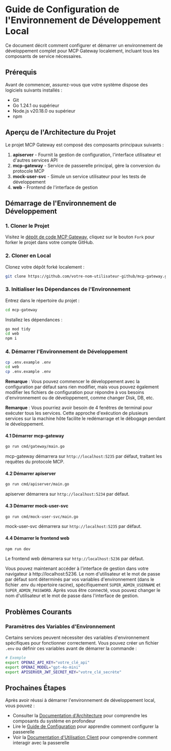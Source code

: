 # Guide de Configuration de l'Environnement de Développement Local

Ce document décrit comment configurer et démarrer un environnement de développement complet pour MCP Gateway localement, incluant tous les composants de service nécessaires.

## Prérequis

Avant de commencer, assurez-vous que votre système dispose des logiciels suivants installés :

- Git
- Go 1.24.1 ou supérieur
- Node.js v20.18.0 ou supérieur
- npm

## Aperçu de l'Architecture du Projet

Le projet MCP Gateway est composé des composants principaux suivants :

1. **apiserver** - Fournit la gestion de configuration, l'interface utilisateur et d'autres services API
2. **mcp-gateway** - Service de passerelle principal, gère la conversion du protocole MCP
3. **mock-user-svc** - Simule un service utilisateur pour les tests de développement
4. **web** - Frontend de l'interface de gestion

## Démarrage de l'Environnement de Développement

### 1. Cloner le Projet

Visitez le [dépôt de code MCP Gateway](https://github.com/mcp-ecosystem/mcp-gateway), cliquez sur le bouton `Fork` pour forker le projet dans votre compte GitHub.

### 2. Cloner en Local

Clonez votre dépôt forké localement :

```bash
git clone https://github.com/votre-nom-utilisateur-github/mcp-gateway.git
```

### 3. Initialiser les Dépendances de l'Environnement

Entrez dans le répertoire du projet :
```bash
cd mcp-gateway
```

Installez les dépendances :

```bash
go mod tidy
cd web
npm i
```

### 4. Démarrer l'Environnement de Développement

```bash
cp .env.example .env
cd web
cp .env.example .env
```

**Remarque** : Vous pouvez commencer le développement avec la configuration par défaut sans rien modifier, mais vous pouvez également modifier les fichiers de configuration pour répondre à vos besoins d'environnement ou de développement, comme changer Disk, DB, etc.

**Remarque** : Vous pourriez avoir besoin de 4 fenêtres de terminal pour exécuter tous les services. Cette approche d'exécution de plusieurs services sur la machine hôte facilite le redémarrage et le débogage pendant le développement.

#### 4.1 Démarrer mcp-gateway

```bash
go run cmd/gateway/main.go
```

mcp-gateway démarrera sur `http://localhost:5235` par défaut, traitant les requêtes du protocole MCP.

#### 4.2 Démarrer apiserver 

```bash
go run cmd/apiserver/main.go
```

apiserver démarrera sur `http://localhost:5234` par défaut.

#### 4.3 Démarrer mock-user-svc

```bash
go run cmd/mock-user-svc/main.go
```

mock-user-svc démarrera sur `http://localhost:5235` par défaut.

#### 4.4 Démarrer le frontend web

```bash
npm run dev
```

Le frontend web démarrera sur `http://localhost:5236` par défaut.

Vous pouvez maintenant accéder à l'interface de gestion dans votre navigateur à http://localhost:5236. Le nom d'utilisateur et le mot de passe par défaut sont déterminés par vos variables d'environnement (dans le fichier .env du répertoire racine), spécifiquement `SUPER_ADMIN_USERNAME` et `SUPER_ADMIN_PASSWORD`. Après vous être connecté, vous pouvez changer le nom d'utilisateur et le mot de passe dans l'interface de gestion.

## Problèmes Courants

### Paramètres des Variables d'Environnement

Certains services peuvent nécessiter des variables d'environnement spécifiques pour fonctionner correctement. Vous pouvez créer un fichier `.env` ou définir ces variables avant de démarrer la commande :

```bash
# Exemple
export OPENAI_API_KEY="votre_clé_api"
export OPENAI_MODEL="gpt-4o-mini"
export APISERVER_JWT_SECRET_KEY="votre_clé_secrète"
```

## Prochaines Étapes

Après avoir réussi à démarrer l'environnement de développement local, vous pouvez :

- Consulter la [Documentation d'Architecture](./architecture.md) pour comprendre les composants du système en profondeur
- Lire le [Guide de Configuration](/docs/configuration/) pour apprendre comment configurer la passerelle
- Voir la [Documentation d'Utilisation Client](/docs/client-usage/) pour comprendre comment interagir avec la passerelle 